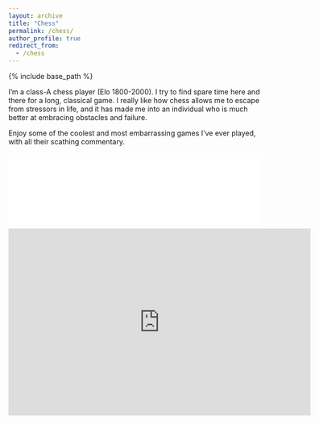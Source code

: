 ```yaml
---
layout: archive
title: "Chess"
permalink: /chess/
author_profile: true
redirect_from:
  - /chess
---
```


{% include base_path %}

I’m a class-A chess player (Elo 1800-2000). I try to find spare time here and there for a long, classical game. I really like how chess allows me to escape from stressors in life, and it has made me into an individual who is much better at embracing obstacles and failure.

Enjoy some of the coolest and most embarrassing games I’ve ever played, with all their scathing commentary.

<iframe id="9826883" allowtransparency="true" frameborder="0" style="width:100%;border:none;" src="//www.chess.com/emboard?id=9826883"></iframe><script>window.addEventListener("message",e=>{e['data']&&"9826883"===e['data']['id']&&document.getElementById(`${e['data']['id']}`)&&(document.getElementById(`${e['data']['id']}`).style.height=`${e['data']['frameHeight']+30}px`)});</script>

<iframe width=600 height=371 src="https://lichess.org/study/embed/Ivlnfo59/fJd3RppG" frameborder=0></iframe>